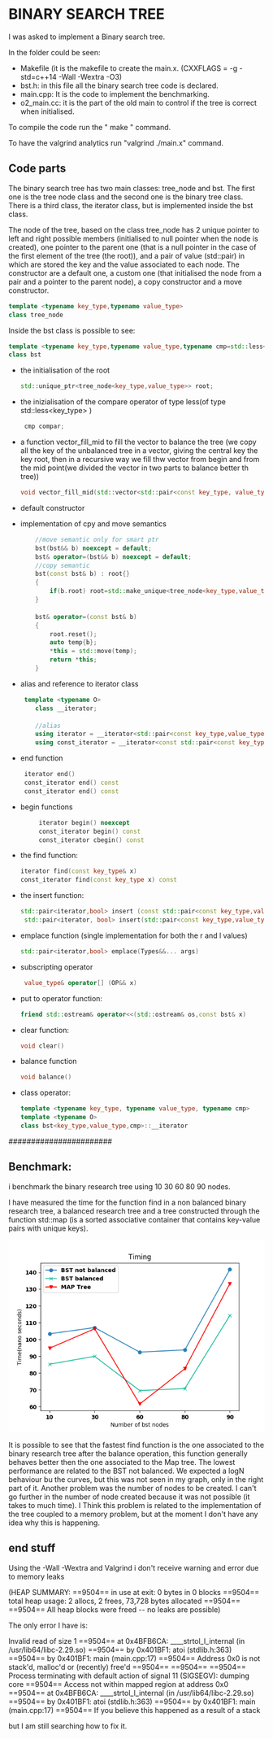 # BINARY SEARCH TREE

I was asked to implement a Binary search tree.

In the folder could be seen:

- Makefile (it is the makefile to create the main.x. (CXXFLAGS = -g -std=c++14 -Wall -Wextra -O3)
- bst.h: in this file all the binary search tree code is declared. 
- main.cpp: It is the code to implement the benchmarking.
- o2_main.cc: it is the part of the old main to control if the tree is correct when initialised.

To compile the code run the " make " command.

To have the valgrind analytics run "valgrind ./main.x" command. 

## Code parts

The binary search tree has two main classes: tree_node and bst. The first one is the tree node class and the second one is the binary tree class. There is a third class, the iterator class, but is implemented inside the bst class.  

The node of the tree, based on the class tree_node has 2 unique pointer to left and right possible members (initialised to null pointer when the node is created), one pointer to the parent one (that is a null pointer in the case of the first element of the tree (the root)),  and a pair of value (std::pair) in which are stored the key and the value associated to each node. The constructor are a default one, a custom one (that initialised the node from a pair and a pointer to the parent node), a copy constructor and a move constructor. 

```c++
template <typename key_type,typename value_type>
class tree_node
```



Inside the bst class is possible to see:

```c++
template <typename key_type,typename value_type,typename cmp=std::less<key_type> >
class bst
```



- the initialisation of the root

  ```c++
  std::unique_ptr<tree_node<key_type,value_type>> root;
  ```

- the inizialisation of the compare operator of type less(of type std::less<key_type> )

  ```c++
   cmp compar;
  ```

- a function vector_fill_mid to fill the vector to balance the tree (we copy all the key of the unbalanced tree in a vector, giving the central key the key root, then in a recursive way we fill thw vector from begin and from the mid point(we divided the vector in two parts to balance better th tree))

  ```c++
  void vector_fill_mid(std::vector<std::pair<const key_type, value_type>> v, int first, int last)
  ```

- default constructor

- implementation of cpy and move semantics

  ```c++
      //move semantic only for smart ptr
      bst(bst&& b) noexcept = default;
      bst& operator=(bst&& b) noexcept = default;
      //copy semantic
      bst(const bst& b) : root{}
      {
          if(b.root) root=std::make_unique<tree_node<key_type,value_type>>(b.root);
      }
      
      bst& operator=(const bst& b)
      {
          root.reset();
          auto temp{b};
          *this = std::move(temp);
          return *this;
      }
  ```

- alias and reference to iterator class

  ```c++
   template <typename O>
      class __iterator;
      
      //alias
      using iterator = __iterator<std::pair<const key_type,value_type>>;
      using const_iterator = __iterator<const std::pair<const key_type,value_type>>;
  ```

- end function

  ```c++
   iterator end()
   const_iterator end() const 
   const_iterator end() const 
  ```

  

- begin functions

  ```c++
       iterator begin() noexcept
       const_iterator begin() const
       const_iterator cbegin() const
  ```

- the find function:

  ```c++
  iterator find(const key_type& x)
  const_iterator find(const key_type x) const 
  ```

  

- the insert function: 

  ```c++
  std::pair<iterator,bool> insert (const std::pair<const key_type,value_type>& x)
   std::pair<iterator, bool> insert(std::pair<const key_type,value_type>&& x)
  ```

  

- emplace function (single implementation for both the r and l values)

  ```c++
  std::pair<iterator,bool> emplace(Types&&... args)
  ```

- subscripting operator

  ```c++
   value_type& operator[] (OP&& x)
  ```

- put to operator function:

  ```c++
  friend std::ostream& operator<<(std::ostream& os,const bst& x)
  ```

- clear function:

  ```c++
  void clear()
  ```

- balance function

  ```c++
  void balance()
  ```

- class operator:

  ```c++
  template <typename key_type, typename value_type, typename cmp>
  template <typename O>
  class bst<key_type,value_type,cmp>::__iterator
  ```



#######################

## Benchmark:

i benchmark the binary research tree using  10  30  60  80 90 nodes.

I have measured the time for the function find in a non balanced binary research tree, a balanced research tree and a tree constructed through the function std::map (is a sorted associative container that contains key-value pairs with unique keys).

![grafico](timing_mixed.png)

It is possible to see that the fastest find function is the one associated to the binary research tree after the balance operation, this function generally behaves better then the one associated to the Map tree. The lowest performance are related to the BST not balanced. We expected a logN behaviour bu the curves, but this was not seen in my graph, only in the right part of it. Another problem was the number of nodes to be created. I can't go further in the number of node created because it was not possible (it takes to much time).  I Think this problem is related to the implementation of the tree coupled to a memory problem, but at the moment I don't have any idea why this is happening.

## end stuff

Using the -Wall -Wextra and Valgrind i don't receive warning and error due to memory leaks 

(HEAP SUMMARY:
==9504==     in use at exit: 0 bytes in 0 blocks
==9504==   total heap usage: 2 allocs, 2 frees, 73,728 bytes allocated
==9504== 
==9504== All heap blocks were freed -- no leaks are possible)

The only error I have is:

Invalid read of size 1
==9504==    at 0x4BFB6CA: ____strtol_l_internal (in /usr/lib64/libc-2.29.so)
==9504==    by 0x401BF1: atoi (stdlib.h:363)
==9504==    by 0x401BF1: main (main.cpp:17)
==9504==  Address 0x0 is not stack'd, malloc'd or (recently) free'd
==9504== 
==9504== 
==9504== Process terminating with default action of signal 11 (SIGSEGV): dumping core
==9504==  Access not within mapped region at address 0x0
==9504==    at 0x4BFB6CA: ____strtol_l_internal (in /usr/lib64/libc-2.29.so)
==9504==    by 0x401BF1: atoi (stdlib.h:363)
==9504==    by 0x401BF1: main (main.cpp:17)
==9504==  If you believe this happened as a result of a stack

but I am still searching how to fix it.